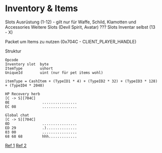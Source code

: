 # Inventory & Items

Slots Ausrüstung (1-12) - gilt nur für Waffe, Schild, Klamotten und Accessories
Weitere Slots (Devil Spirit, Avatar) ???
Slots Inventar selbst (13 - X)

Packet um Items zu nutzen (0x704C - CLIENT_PLAYER_HANDLE)

Struktur
```
Opcode
Inventory slot  byte
ItemType        ushort
UniqueId        uint (nur für pet items wohl)
```

```
itemType = CashItem + (TypeID1 * 4) + (TypeID2 * 32) + (TypeID3 * 128) + (TypeID4 * 2048)
```

```
HP Recovery herb
[C -> S][704C]
0E               ................
EC 08            ................
```
```
Global chat
[C -> S][704C]
0D               ................
ED 29            .)..............
03 00            ................
68 68 68         hhh.............
```

[Ref 1](https://www.elitepvpers.com/forum/sro-coding-corner/3349888-help-send-packet.html)
[Ref 2](https://www.elitepvpers.com/forum/sro-pserver-guides-releases/4396959-0x704c-item-type-calculation-vsro.html)
